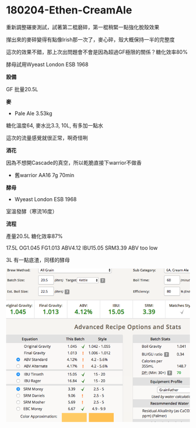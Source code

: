 # 180204-Ethen-CreamAle

重新調整碾麥測試，試著第二棍磨碎，第一棍稍緊一點強化脫殼效果

攆出來的麥碎變得有點像Irish那一次了，麥心碎，殼大概保持一半的完整度

這次的效果不錯，那上次出問題會不會是因為超過GF極限的關係？糖化效率80%

酵母試用Wyeast London ESB 1968

**設備**

GF 批量20.5L

**麥**

* Pale Ale 3.53kg

糖化溫度64, 麥水比3.3, 10L, 有多加一點水

這次的流量感覺就很正常，啊奇怪咧

**酒花**

因為不想開Cascade的真空，所以乾脆直接下warrior不做香

* 舊warrior AA16 7g 70min

**酵母**

* Wyeast London ESB 1968

室溫發酵（寒流16度）

**流程**

產量20.5L 糖化效率87%

17.5L OG1.045 FG1.013 ABV4.12 IBU15.05 SRM3.39  ABV too low

3L 有一點底渣，同樣的酵母

![](../img/test101.png)


